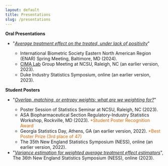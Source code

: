 ```yaml
---
layout: default
title: Presentations
slug: /presentations
---
```


<b> Oral Presentations </b> 

<ul>
   <li> "<a href="https://yiliu1998.github.io/slides/ENAR_2024.pdf" target="_blank"><em>Average treatment effect on the treated, under lack of positivity</em></a>"</li>
     <ul>
      <li> International Biometric Society Eastern North American Region (ENAR) Spring Meeting, Baltimore, MD (2024). </li>
      <li> <a href="https://shuyang.wordpress.ncsu.edu/cima-lab/" target="_blank">CIMA Lab</a> Group Meeting at NCSU, Raleigh, NC (an earlier version, 2023). </li>
      <li> Duke Industry Statistics Symposium, online (an earlier version, 2023). </li>
     </ul>
</ul>

<b> Student Posters </b>
<ul>
  <li>"<a href="https://yiliu1998.github.io/slides/OWWWF_Poster.pdf" target="_blank"><em>Overlap, matching, or entropy weights: what are we weighting for?</em></a>"</li>
  <ul>
      <li> Poster Session of Statistics Seminar at NCSU, Raleigh, NC (2023). </li>
      <li> ASA Biopharmaceutical Section Regulatory-Industry Statistics Workshop, Rockville, MD (2023). <font color="#de6407"> *Student Poster Recognition Award</font> </li>
      <li> Georgia Statistics Day, Athens, GA (an earlier version, 2022). <font color="#de6407"> *Best Poster Prize (3rd place of 47)</font> </li>
      <li> The 35th New England Statistics Symposium (NESS), online (an earlier version, 2022). </li>
  </ul>  
  <li> "<a href="https://yiliu1998.github.io/slides/VEWATE_Poster.pdf" target="_blank"><em>Variance estimation for weighted average treatment effect estimators</em></a>", The 36th New England Statistics Symposium (NESS), online (2023). </li>
</ul>
